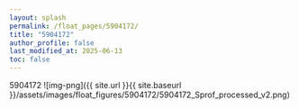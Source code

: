 ```yaml
---
layout: splash
permalink: /float_pages/5904172/
title: "5904172"
author_profile: false
last_modified_at: 2025-06-13
toc: false
---
```

 
5904172
![img-png]({{ site.url }}{{ site.baseurl }}/assets/images/float_figures/5904172/5904172_Sprof_processed_v2.png)
